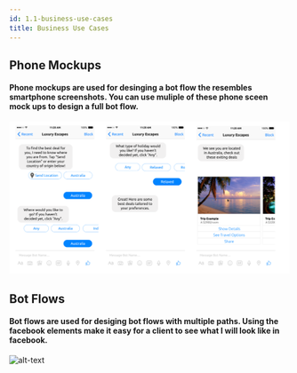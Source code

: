 ```yaml
---
id: 1.1-business-use-cases
title: Business Use Cases
---
```


## Phone Mockups

#### Phone mockups are used for desinging a bot flow the resembles smartphone screenshots. You can use muliple of these phone sceen mock ups to design a full bot flow.

![alt-text](assets/1.1-BusinessUseCases/48007656-b4c4f100-e0dd-11e8-828e-942ac4675f9f.png)

## Bot Flows

#### Bot flows are used for desiging bot flows with multiple paths. Using the facebook elements make it easy for a client to see what I will look like in facebook.

![alt-text](assets/-1.1BusinessUseCases/48007773-f05fbb00-e0dd-11e8-864c-ff74ae4546df.png)
